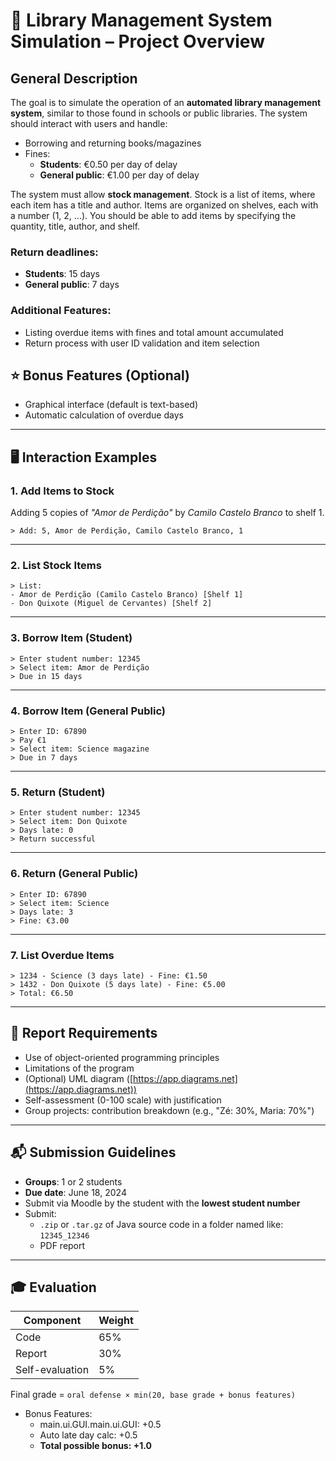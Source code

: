 
# 📘 Library Management System Simulation – Project Overview

## General Description

The goal is to simulate the operation of an **automated library management system**, similar to those found in schools or public libraries. The system should interact with users and handle:

- Borrowing and returning books/magazines
- Fines:
  - **Students**: €0.50 per day of delay
  - **General public**: €1.00 per day of delay

The system must allow **stock management**. Stock is a list of items, where each item has a title and author. Items are organized on shelves, each with a number (1, 2, ...). You should be able to add items by specifying the quantity, title, author, and shelf.

### Return deadlines:
- **Students**: 15 days
- **General public**: 7 days

### Additional Features:
- Listing overdue items with fines and total amount accumulated
- Return process with user ID validation and item selection

## ⭐ Bonus Features (Optional)
- Graphical interface (default is text-based)
- Automatic calculation of overdue days

---

## 🖥️ Interaction Examples

### 1. Add Items to Stock

Adding 5 copies of *"Amor de Perdição"* by *Camilo Castelo Branco* to shelf 1.

```text
> Add: 5, Amor de Perdição, Camilo Castelo Branco, 1
```

---

### 2. List Stock Items

```text
> List:
- Amor de Perdição (Camilo Castelo Branco) [Shelf 1]
- Don Quixote (Miguel de Cervantes) [Shelf 2]
```

---

### 3. Borrow Item (Student)

```text
> Enter student number: 12345
> Select item: Amor de Perdição
> Due in 15 days
```

---

### 4. Borrow Item (General Public)

```text
> Enter ID: 67890
> Pay €1
> Select item: Science magazine
> Due in 7 days
```

---

### 5. Return (Student)

```text
> Enter student number: 12345
> Select item: Don Quixote
> Days late: 0
> Return successful
```

---

### 6. Return (General Public)

```text
> Enter ID: 67890
> Select item: Science
> Days late: 3
> Fine: €3.00
```

---

### 7. List Overdue Items

```text
> 1234 - Science (3 days late) - Fine: €1.50
> 1432 - Don Quixote (5 days late) - Fine: €5.00
> Total: €6.50
```

---

## 📄 Report Requirements

- Use of object-oriented programming principles
- Limitations of the program
- (Optional) UML diagram ([https://app.diagrams.net](https://app.diagrams.net))
- Self-assessment (0-100 scale) with justification
- Group projects: contribution breakdown (e.g., "Zé: 30%, Maria: 70%")

---

## 📬 Submission Guidelines

- **Groups**: 1 or 2 students
- **Due date**: June 18, 2024
- Submit via Moodle by the student with the **lowest student number**
- Submit:
  - `.zip` or `.tar.gz` of Java source code in a folder named like: `12345_12346`
  - PDF report

---

## 🎓 Evaluation

| Component       | Weight |
|----------------|--------|
| Code           | 65%    |
| Report         | 30%    |
| Self-evaluation| 5%     |

Final grade = `oral defense × min(20, base grade + bonus features)`

- Bonus Features:
  - main.ui.GUI.main.ui.GUI: +0.5
  - Auto late day calc: +0.5
  - **Total possible bonus: +1.0**
